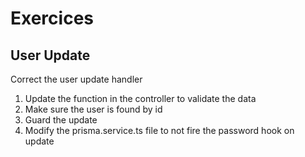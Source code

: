 # Exercices

## User Update

Correct the user update handler
1. Update the function in the controller to validate the data
2. Make sure the user is found by id 
3. Guard the update 
4. Modify the prisma.service.ts file to not fire the password hook on update

